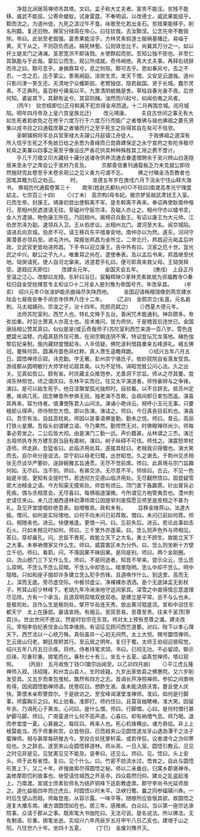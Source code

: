<!-- { "loadSidebar": true } -->
　　净慈北涧居简禅师吊其塔。文曰。孟子称大丈夫者。富贵不能淫。贫贱不能移。威武不能屈。公寄命蝼蚁。试身雷霆。不奉明诏。以改德士。威武果能屈乎。黥而流之。为道州徒。九死之滨过午不食。咏歌至化若出金石。贫贱果能移乎。削名刑籍。复还旧物。赐官分禄简在帝心。曰往钦哉。去汝黥涅。公念先帝不敢毁除。帝曰。此翁至老倔强。富贵果能淫乎。方林灵素假道士服祸基播迁。易缁于黄。天下从之。不则窃负而逃。槁死林壑。公则效忠比干。尚冀其万分之一。如以抔土堤龙门之涛澜。圣恩宽洪不即诛戮。乡使群起而拒。吾知公独不拒也。非至仁其孰能与于此哉。蒙后公而生。观公所成就。奇伟峭绝。真大丈夫事。再拜右绕辞而吊之曰。黥可息乎。身据鼎耳兮。息之则殒。黥可去乎。恩如春风兮。去之不忍。一念之忍。迄于蒙尘。黍离阙庭。涂炭生灵。发天下僧。又安足云邈哉。道州只影问津一笑生还。天清地宁众蠖斯屈。老臂独信。隐若敌国。贤于长城。蠢尔灵素。不正典刑。虽百粉兮痛奚以平。九里清阴蜕骼是舍。草枯自春光奋不夜。后世何知。婆娑其下。其颡有泚兮。其容则赭。油然而兴起兮。如闻伯夷之风者。
　　(丙午)　钦宗桓即位(正月斡离不犯京得金帛而退。十二月再围京城。闰月城陷。明年四月帝及上皇六宫皇族北迁)
　　改元靖康。
　　夫自古世间之事无有大如生死者若欲免之在修乎六度万行于六度万行而能广之者惟佛与祖也佛祖之要先贤集以成书目之曰通载庶慕之者循而行之至乎死生之际得其自在矣可不信欤。
　　圣朝镇朔将军总兵官荣禄大夫譂公月庭镇江舟徒人。
　　于我佛祖之道深有所入信乎生死之不免故日给之余悉为善缘而已尝鼎建保定之永宁宣府之弥陀寺极尽轮奂之美兼以四事之需至乎像设庄严香花供具种种殊胜其工用之费不啻计。
　　乎几千万缗又印大藏经十藏分送诸寺供养流通去眷遣僧聘余于吴兴辨山白莲隐居来至永宁之席会公于宣府乃言及。
　　京都善信重刊通载板乏力未克就公即欣然施财完此卷至乎末卷余观公之见义勇为可谓不忘。
　　佛之付嘱金汤吾教者也因笔其概为后之劝云。
　　时。
　　宣德五年岁在庚戌六月下浣永宁住山释大海书。
佛祖历代通载卷第三十
　　南宋(姓赵氏都杭州)○不轻曰(南渡高孝光宁理度幼主。七宗百三十四)
　　⊙(丁未)　高宗构(母韦妃。徽宗梦吴越武肃钱王入室。已而生帝。封康王。靖康初尝出使斡离不军。是冬斡离不再来。奉诏再使耿南仲偕行。至相州民遮道请无往。至磁州守臣宗泽。及磁人亦止之。相州守亦以蜡书言。金人方遣骑。物色康王所在。乃回相州。揭榜召兵勤王。有诏以康王为大元帅。江伯彦宗泽为副。速领兵入卫。王从伯彦议。出相州北门。渡河至大名。闻京城陷。请进兵向京城。伯彦不可。请王移兵东平措身安地。南仲亦以为然。遂东。河间守黄潜善亦领兵至。进屯济州。探报张邦昌为金所立。二帝北行。邦昌迎元祐孟后听政。文武官吏皆劝进邦昌。下手书以迎立康王。告中外有曰。汉家之厄十世。宜光武之中兴。献公之子九人。唯重耳之尚在。遣使奉表。及以孟后书来。邦昌继至伏地。恸哭请死。使人自河北窜来。进道君手礼曰。便可即真来救父母。王恸哭拜受。遂趋应天即位)
　　改建炎元年。
　　金国天会五年。
　　(庚戌)　上自正月至温之江心。改额曰龙翔。东轩曰浴日。宸翰辉映○革林灵素故居为资福教寺○秦桧归自金受挞辣意专主和议○十二月金人册刘豫为帝国号齐。年改阜昌。
　　(辛亥)　绍兴元年○张浚妒能杀曲端尽失陕西地。
　　金国迎请栴檀瑞像到燕京建水陆会七昼夜安奉于闵忠寺供养凡住十二年。
　　(乙卯)　金熙宗立(名亶。元名曷刺。马太祖嫡孙。宗浚之子。治十四年。完颜亮弑之)
　　⊙西夏大德元年。
　　法师苏陀室利。西竺人也。特礼文殊于五台。善闲咒术能通利。神异颇多。帝弥加重。时羽士萧真人亦高士也。技术难问。皆为师伏。于是稽首后违世已。金国唐括相公赞其真曰。似似是是(或云奇哉师子)苏陀室利西竺来游一百八岁。雪色连腮碧光溢臂。内蕴真慈外现可畏。在闵宗朝连阴不霁。特诏登坛咒龙落地。赭色伽黎后妃亲制。施内藏财度僧起寺。人半信疑。佛陀波利借路重来五峰游礼。峨五佛冠。曼殊何异。圆满月面色非红粹。真人萧生遥瞻拜跪。
　　⊙绍兴五年八月五日。圆悟禅师示寂。讳克勤。字无著。彭州崇宁骆氏子。依妙寂院自省落发受具。游成都从圆明敏行大师学经论窥其奥。以为不足恃。谒昭觉胜公问心法。久之出关。见真如哲公。颇有省。时庆藏主众推饱参。尤善洞下宗旨。师从之尽其要。尝谒东林照觉。顷之谓庆曰。东林平实而已。往见太平演道者。师恃豪辨与之争锋。演曰。是可以敌生死乎。他日涅槃堂孤光独照时。自验看。以不合辞去。抵苏州定惠。疾病几死。因念畴昔所参俱无验。独老演不吾欺。会病间即日束包而返。演喜其再来。容为侍者。值漕使陈君入山问法。演诵小艳诗云。频呼小玉元无事。只要檀郎认得声。师侍侧忽大悟。即以告演。演诘之。师曰。今日真丧目前机也。演喜曰。吾宗有汝。自兹高枕矣。师因以是事语佛鉴勤。勤未之信。师曰。昔云。高丽打铁火星爆。吾指头初谓建立语。今乃果然。勤愕然无对。时佛眼禅师尚少。师每事必旁发之。二公后皆大彻。由是演门二勤一远。声价籍甚。丛林谓之三杰。演迁五祖师执寺务方建东厨当庭有嘉树。演曰。树子纵碍不可伐。师伐之。演震怒举杖逐师。师走辟。忽猛省曰。此临济用处耳。遂接其杖曰。老贼我识得儞也。演大笑而去。自尔命分座说法。崇宁初以母老归蜀。出世昭觉。久之谢去。于荆州见丞相张无尽谈华严要妙。逞辞婉雅玄旨通贯。无尽不觉前席。师曰。此真境与宗门旨趣何如。无尽曰。当不别。师曰。有甚交涉。无尽意不平。师徐曰。古云。不见一色始是半提。更知有全提时节。若透彻方见德山临济用处。无尽翻然悟曰。固尝疑雪窦大冶精金之语。今方知渠无摸索处。师尝有颂云。顶门直下轰霹雳。针出膏肓必死疾。偶与丞相意会。无尽喜曰。每惧祖道寖微。今所谓见方袍管夷吾也。澧州刺史请住夹山。未几迁湘西道林初潭师周公因提举刘直孺愿见师至是皮相之不甚为礼。及见开堂提唱妙绝意表。始增敬焉。政和末有。
　　旨移金陵蒋山。法道大振。僧问。如何是实际理地。曰何不向未问已前荐取。僧曰。未问已前如何荐。师曰。相随来也。进云。快便难逢。更借一问。曰。忘前失后。进云。若论此事如击石火。只如未相见时如何。师曰。三千里外亦逢渠。曰。恁么则声色外与师相见。答曰。穿却鼻孔。问。忠臣不畏死。故能立天下之大名。勇士不顾生。故能立天下之大事。未审衲僧家又作么生。师曰。威震寰区未为分外。曰。恁么则坐断十方壁立千仞。师曰。看箭。问。不落因果不昧因果。是同是别。师曰。两个金刚圈。曰。沩山撼门三下又作么生。师曰。不是同途者。知音不举来。尝示众云。恁么恁么双明。不恁么不恁么双暗。不恁么中却恁么。暗里隐明。恁么中却不恁么。明中隐暗。只如和座子掇却许多建立恁么犯手伤锋。且道唤作什么。到这里。高而无上。深而无底。旁尽虚空际。中极邻虚尘。净裸裸赤洒洒。是个无底钵盂无影杖子。熊耳山前少林峰下。老胡九年冷湫湫地守这间家具。深雪之中直得情忘意遣理尽见除。方有一个承当。且道双明双暗双放双收。是建立是平常。总不与么也未。是极则处。且作么生是极则处。擘开华岳连天秀。放出黄河辊底流。宣和中诏住东都天宁　太上在康邸。屡请宣扬。有偈云。至简至易。至尊至贵。往来千圣顶[寧　　頁]头。世出世间不思议。然是时钦宗在东宫。师对太上预有至尊之谶。建炎改元。宰相李伯纪表住金山驾幸维扬。有诏征见顾问西竺道要。对曰。陛下以孝心理天下。西竺法以一心统万殊。真俗虽异一心初无间然。太上大悦。赐号圜悟禅师。乞云居山归老。朝廷厚赆其行。至云居之明年。复归于蜀。太师王伯绍迎居昭觉。绍兴五年八月五日示疾。将终。侍者持笔求颂。书曰。已彻无功。不必留颂。聊示应缘。珍重珍重。掷笔而化。春秋七十有三。坐五十五夏。谥真觉禅师。塔曰寂照。
　　(丙辰)　五月收免丁钱○(徽宗凶闻至。以乙卯四月崩)
　　⊙平江虎丘隆禅师入寂。讳绍隆。和州含山县人。生时歧嶷。九岁出家依县之佛惠院。又六岁削发受具。又五岁而束包曳杖。飘然有四方之志。首谒长芦净照禅师。参扣之间景响有得。因阅圆悟勤禅师语。抚卷叹曰。想酢生液。虽未能浇肠沃胃。要且使人庆快。第恨未亲聆謦欬尔。于是欲访之。至宝峰谒湛堂准禅师。准曰。如何是行脚事。师露胸示之曰。和上验看。准即打。师约住曰。且莫盲枷瞎棒。准大笑。因留年余。乃谒死心于黄龙。心问曰。是什么僧。师曰。行脚僧。心曰。是何村僧行甚驴脚马脚。师曰。广南蛮道什么何不高声道。心喜曰。却有衲僧气息。师乃喝。退而参堂度一夏。心甚器之。每叹曰。再来人也。死心机锋横出。诸方吞焰。非上上根莫能当。而于师重称赏。众皆侧目。已而趋夹山见圆悟道龙牙山遇泐潭干之法子蜜禅师。相与甚厚每研推古今。至投合处抚掌轩渠。或若佯狂。议者谓今之沩仰寒拾也。久之辞去。遂至夹山会圆悟移道林。师从焉。一日入室。圆悟引教云。见见之时见非是见。见犹离见见不能及。竖拳曰。还见么。师曰。见。悟曰。头上安头。师于此有省悟。复曰。见个什么。曰。竹密不妨流水过。悟肯之。自此与圆悟形景上下。又二十年。斧搜凿索尽得圆悟之秘。师以二亲垂白。归寓乡郡褒禅寺。盖修摩耶忉利故事也。继受请住城西之开圣寺。四众翕然归仰。建炎之乱盗起淮上。乃南渡。宣城士庶素钦师名为结庐铜峰下适彰教虚席。郡守李尚书光延师居之。道化益振四年而迁虎丘。时圆悟以时未平。泛峡归蜀。曩之同参辐辏川犇。一时后生望山而趋。师每登座。从容示露。一味平等。随根所应皆惬其欲。故圆悟之道复大播东南。诸方谓圆悟如在也。居三年。感微疾。白众曰。当以第一座宗达承院事。众请于郡从之事。既索笔大书伽陀曰。无法可说。是名说法。所以佛法。无有剩语。珍重。掷笔坐逝。实绍兴六年丙辰岁五月甲午八日乙亥也。建塔于山之阳。凡住世六十年。坐四十五夏。
　　(丁巳)　金废刘豫齐灭。
